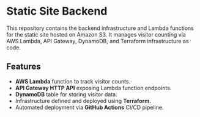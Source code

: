 # Static Site Backend

This repository contains the backend infrastructure and Lambda functions for the static site hosted on Amazon S3. It manages visitor counting via AWS Lambda, API Gateway, DynamoDB, and Terraform infrastructure as code.

## Features

- **AWS Lambda** function to track visitor counts.
- **API Gateway HTTP API** exposing Lambda function endpoints.
- **DynamoDB** table for storing visitor data.
- Infrastructure defined and deployed using **Terraform**.
- Automated deployment via **GitHub Actions** CI/CD pipeline.



